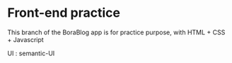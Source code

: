 
# Front-end practice

This branch of the BoraBlog app is for practice purpose, with HTML + CSS + Javascript


UI :
semantic-UI

